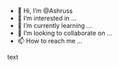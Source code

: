 - 👋 Hi, I’m @Ashruss
- 👀 I’m interested in ...
- 🌱 I’m currently learning ...
- 💞️ I’m looking to collaborate on ...
- 📫 How to reach me ...

<!---
Ashruss/Ashruss is a ✨ special ✨ repository because its `README.md` (this file) appears on your GitHub profile.
You can click the Preview link to take a look at your changes.
--->text 
